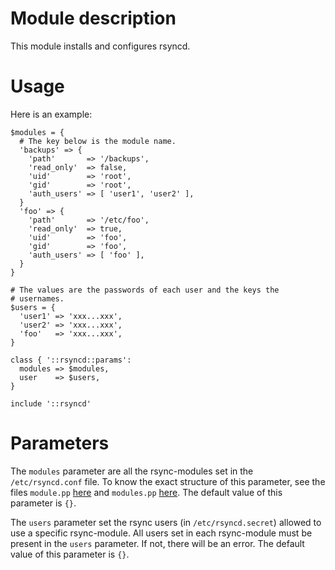 # Module description

This module installs and configures rsyncd.


# Usage

Here is an example:

```puppet
$modules = {
  # The key below is the module name.
  'backups' => {
    'path'       => '/backups',
    'read_only'  => false,
    'uid'        => 'root',
    'gid'        => 'root',
    'auth_users' => [ 'user1', 'user2' ],
  }
  'foo' => {
    'path'       => '/etc/foo',
    'read_only'  => true,
    'uid'        => 'foo',
    'gid'        => 'foo',
    'auth_users' => [ 'foo' ],
  }
}

# The values are the passwords of each user and the keys the
# usernames.
$users = {
  'user1' => 'xxx...xxx',
  'user2' => 'xxx...xxx',
  'foo'   => 'xxx...xxx',
}

class { '::rsyncd::params':
  modules => $modules,
  user    => $users,
}

include '::rsyncd'
```


# Parameters

The `modules` parameter are all the rsync-modules set in the
`/etc/rsyncd.conf` file. To know the exact structure of this
parameter, see the files `module.pp` [here](types/module.pp)
and `modules.pp` [here](types/modules.pp). The default value
of this parameter is `{}`.

The `users` parameter set the rsync users (in
`/etc/rsyncd.secret`) allowed to use a specific
rsync-module. All users set in each rsync-module must be
present in the `users` parameter. If not, there will be an
error. The default value of this parameter is `{}`.


